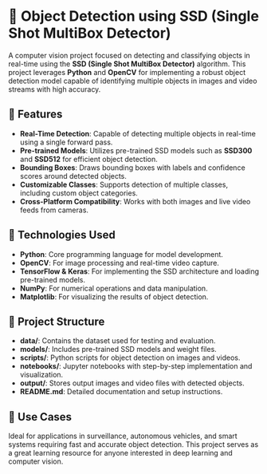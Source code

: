 <h1>🎯 Object Detection using SSD (Single Shot MultiBox Detector)</h1>
<p>
  A computer vision project focused on detecting and classifying objects in real-time using the 
  <strong>SSD (Single Shot MultiBox Detector)</strong> algorithm. This project leverages 
  <strong>Python</strong> and <strong>OpenCV</strong> for implementing a robust object detection model capable of identifying 
  multiple objects in images and video streams with high accuracy.
</p>

<h2>🌟 Features</h2>
<ul>
  <li><strong>Real-Time Detection</strong>: Capable of detecting multiple objects in real-time using a single forward pass.</li>
  <li><strong>Pre-trained Models</strong>: Utilizes pre-trained SSD models such as <strong>SSD300</strong> and 
      <strong>SSD512</strong> for efficient object detection.</li>
  <li><strong>Bounding Boxes</strong>: Draws bounding boxes with labels and confidence scores around detected objects.</li>
  <li><strong>Customizable Classes</strong>: Supports detection of multiple classes, including custom object categories.</li>
  <li><strong>Cross-Platform Compatibility</strong>: Works with both images and live video feeds from cameras.</li>
</ul>

<h2>🚀 Technologies Used</h2>
<ul>
  <li><strong>Python</strong>: Core programming language for model development.</li>
  <li><strong>OpenCV</strong>: For image processing and real-time video capture.</li>
  <li><strong>TensorFlow & Keras</strong>: For implementing the SSD architecture and loading pre-trained models.</li>
  <li><strong>NumPy</strong>: For numerical operations and data manipulation.</li>
  <li><strong>Matplotlib</strong>: For visualizing the results of object detection.</li>
</ul>

<h2>📂 Project Structure</h2>
<ul>
  <li><strong>data/</strong>: Contains the dataset used for testing and evaluation.</li>
  <li><strong>models/</strong>: Includes pre-trained SSD models and weight files.</li>
  <li><strong>scripts/</strong>: Python scripts for object detection on images and videos.</li>
  <li><strong>notebooks/</strong>: Jupyter notebooks with step-by-step implementation and visualization.</li>
  <li><strong>output/</strong>: Stores output images and video files with detected objects.</li>
  <li><strong>README.md</strong>: Detailed documentation and setup instructions.</li>
</ul>

<h2>🎯 Use Cases</h2>
<p>
  Ideal for applications in surveillance, autonomous vehicles, and smart systems requiring fast and accurate object 
  detection. This project serves as a great learning resource for anyone interested in deep learning and computer vision.
</p>
